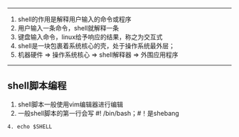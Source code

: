 ***
1. shell的作用是解释用户输入的命令或程序
2. 用户输入一条命令，shell就解释一条
3. 键盘输入命令，linux给予响应的结果，称之为交互式
4. shell是一块包裹着系统核心的壳，处于操作系统最外层；
5. 机器硬件 => 操作系统核心 => shell解释器 => 外围应用程序
***
## shell脚本编程
1. shell脚本一般使用vim编辑器进行编辑
2. 一般shell脚本的第一行会写 #! /bin/bash；#！是shebang
```
4. echo $SHELL 